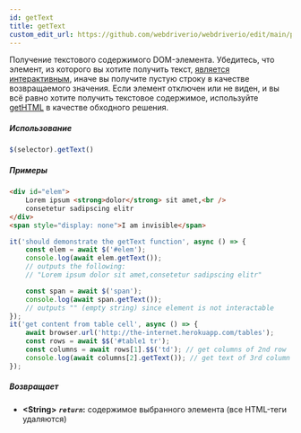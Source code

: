 ```yaml
---
id: getText
title: getText
custom_edit_url: https://github.com/webdriverio/webdriverio/edit/main/packages/webdriverio/src/commands/element/getText.ts
---
```


Получение текстового содержимого DOM-элемента. Убедитесь, что элемент, 
из которого вы хотите получить текст, [является интерактивным](http://www.w3.org/TR/webdriver/#interactable),
иначе вы получите пустую строку в качестве возвращаемого значения. Если элемент отключен или не
виден, и вы всё равно хотите получить текстовое содержимое, используйте [getHTML](https://webdriver.io/docs/api/element/getHTML)
в качестве обходного решения.

##### Использование

```js
$(selector).getText()
```

##### Примеры

```html title="index.html"
<div id="elem">
    Lorem ipsum <strong>dolor</strong> sit amet,<br />
    consetetur sadipscing elitr
</div>
<span style="display: none">I am invisible</span>
```

```js title="getText.js"
it('should demonstrate the getText function', async () => {
    const elem = await $('#elem');
    console.log(await elem.getText());
    // outputs the following:
    // "Lorem ipsum dolor sit amet,consetetur sadipscing elitr"

    const span = await $('span');
    console.log(await span.getText());
    // outputs "" (empty string) since element is not interactable
});
it('get content from table cell', async () => {
    await browser.url('http://the-internet.herokuapp.com/tables');
    const rows = await $$('#table1 tr');
    const columns = await rows[1].$$('td'); // get columns of 2nd row
    console.log(await columns[2].getText()); // get text of 3rd column
});
```

##### Возвращает

- **&lt;String&gt;**
            **<code><var>return</var></code>:**  содержимое выбранного элемента (все HTML-теги удаляются)